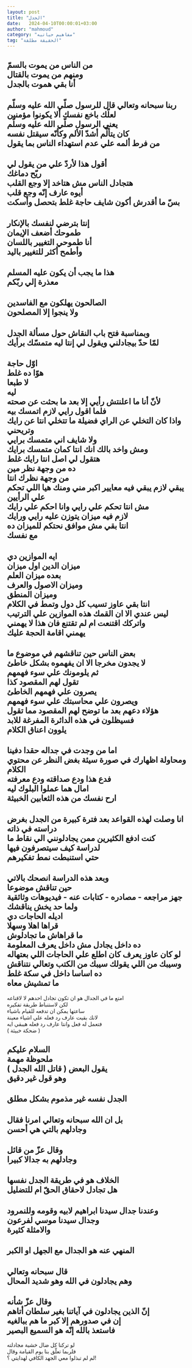 ```yaml
---
layout: post
title: "الجدل"
date:   2024-04-10T00:00:01+03:00
author: "mahmoud"
category: "مفاهيم حياتيه"
tag: "الحقيقة مطلقة"
---
```



من الناس من يموت بالسمّ  
ومنهم من يموت بالقتال  
أنا بقي هموت بالجدل  
-  
ربنا سبحانه وتعالي قال للرسول صلّي الله عليه
وسلّم  
لعلّك باخع نفسك ألا يكونوا مؤمنين  
يعني الرسول صلّي الله عليه وسلّم  
كان يتألّم أشدّ الألم وكأنّه سيقتل نفسه  
من فرط ألمه علي عدم استهداء الناس بما يقول  
-  
أقول هذا لأردّ علي من يقول لي  
ريّح دماغك  
هتجادل الناس مش هتاخد إلا وجع القلب  
أيوه عارف إنّه وجع قلب  
بسّ ما أقدرش أكون شايف حاجة غلط بتحصل وأسكت  
-  
إنتا بترضي لنفسك بالإنكار  
طموحك أضعف الإيمان  
أنا طموحي التغيير باللسان  
وأطمح أكثر للتغيير باليد  
-  
هذا ما يجب أن يكون عليه المسلم  
معذرة إلي ربّكم  
-  
الصالحون يهلكون مع الفاسدين  
ولا ينجوا إلا المصلحون  
-  
وبمناسبة فتح باب النقاش حول مسألة الجدل  
لمّا حدّ بيجادلني ويقول لي إنتا ليه متمسّك برأيك  
-  
اوّل حاجة  
هوّا ده غلط  
لا طبعا  
ليه  
لأنّ أنا ما اعلنتش رأيي إلا بعد ما بحثت عن صحته  
فلما اقول رايي لازم اتمسك بيه  
واذا كان التخلي عن الراي فضيلة ما تتخلي انتا عن رايك
وتريحني  
ولا شايف اني متمسك برايي  
ومش واخد بالك انك انتا كمان متمسك برايك  
هتقول لي اصل انتا رايك غلط  
ده من وجهة نظر مين  
من وجهة نظرك انتا  
يبقي لازم يبقي فيه معايير اكبر مني ومنك هيا اللي تحكم
علي الرأيين  
مش انتا تحكم علي رايي وانا احكم علي رايك  
لازم فيه ميزان يتوزن عليه رايي ورايك  
انتا بقي مش موافق نحتكم للميزان ده  
مع نفسك  
-  
ايه الموازين دي  
ميزان الدين اول ميزان  
بعده ميزان العلم  
وميزان الاصول والعرف  
وميزان المنطق  
انتا بقي عاوز تسيب كل دول وتمط في الكلام  
ليس عندي الا ان القمك هذه الموازين علي الترتيب  
واتركك اقتنعت ام لم تقتنع فان هذا لا يهمني  
يهمني اقامة الحجة عليك  
-  
بعض الناس حين تناقشهم في موضوع ما  
لا يجدون مخرجا الا ان يفهموه بشكل خاطئ  
ثم يلومونك علي سوء فهمهم  
تقول لهم المقصود كذا  
يصرون علي فهمهم الخاطئ  
ويصرون علي محاسبتك علي سوء فهمهم  
هؤلاء دعهم بعد ما توضح لهم المقصود مما تقول  
فسيظلون في هذه الدائرة المفرغة للابد  
يلوون اعناق الكلام  
-  
اما من وجدت في جداله حقدا دفينا  
ومحاولة اظهارك في صورة سيئة بغض النظر عن محتوي
الكلام  
فدع هذا ودع صداقته ودع معرفته  
امال هما عملوا البلوك ليه  
ارح نفسك من هذه الثعابين الخبيثة  
-  
انا وصلت لهذه القواعد بعد فترة كبيرة من الجدل بغرض
دراسته في ذاته  
كنت ادفع الكثيرين ممن يجادلونني الي نقاط ما  
لدراسة كيف سيتصرفون فيها  
حتي استنبطت نمط تفكيرهم  
-  
وبعد هذه الدراسة انصحك بالاتي  
حين تناقش موضوعا  
جهز مراجعه - مصادره - كتابات عنه - فيديوهات
وثائقية  
ولما حد يخش يناقشك  
اديله الحاجات دي  
قراها اهلا وسهلا  
ما قراهاش ما تجادلوش  
ده داخل يجادل مش داخل يعرف المعلومة  
لو كان عاوز يعرف كان اطلع علي الحاجات اللي
بعتهاله  
وسيبك من اللي يقولك سيبك من الكتب وتعالي نتناقش  
ده اساسا داخل في سكة غلط  
ما تمشيش معاه  
-  
امتع ما في الجدال هو ان تكون تجادل احدهم لا
لاقناعه  
لكن لاستنباط طريقة تفكيره  
ساعتها يمكن ان تدفعه للقيام باشياء  
لانك بقيت عارف رد فعله علي اشياء معينة  
فتعمل له فعل وانتا عارف رد فعله هيبقي ايه  
( ضحكة خبيثة )

السلام عليكم  
ملحوظة مهمة  
يقول البعض ( قاتل الله الجدل )  
وهو قول غير دقيق  
-  
الجدل نفسه غير مذموم بشكل مطلق  
-  
بل ان الله سبحانه وتعالي امرنا فقال  
وجادلهم بالتي هي أحسن  
-  
وقال عزّ من قائل  
وجادلهم به جدالا كبيرا  
-  
الخلاف هو في طريقة الجدل نفسها  
هل تجادل لاحقاق الحقّ ام للتضليل  
-  
وعندنا جدال سيدنا ابراهيم لابيه وقومه وللنمرود  
وجدال سيدنا موسي لفرعون  
والامثلة كثيرة  
-  
المنهي عنه هو الجدال مع الجهل او الكبر  
-  
قال سبحانه وتعالي  
وهم يجادلون في الله وهو شديد المحال  
-  
وقال عزّ شأنه  
إنّ الذين يجادلون في آياتنا بغير سلطان أتاهم  
إن في صدورهم إلا كبر ما هم ببالغيه  
فاستعذ بالله إنّه هو السميع البصير  
-  
لو تركنا كل ضال خشية مجادلته  
فلربما تعلّق بنا يوم القيامة وقال  
لم لم تبذلوا معي الجهد الكافي لهدايتي ؟!
